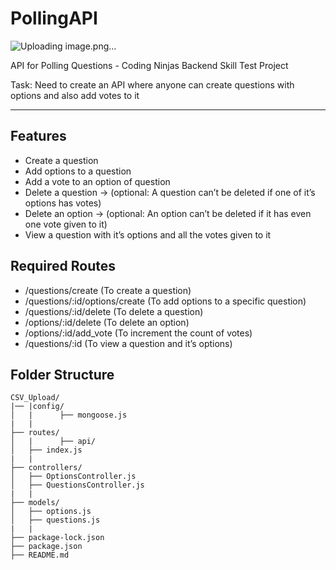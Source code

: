 # PollingAPI

![Uploading image.png…]()

API for Polling Questions - Coding Ninjas Backend Skill Test Project

Task: Need to create an API where anyone can create questions with options and also add votes to it

---

## Features
- Create a question
- Add options to a question
- Add a vote to an option of question
- Delete a question → (optional: A question can’t be deleted if one of it’s options has votes)
- Delete an option → (optional: An option can’t be deleted if it has even one vote given to it)
- View a question with it’s options and all the votes given to it

## Required Routes
- /questions/create (To create a question)
- /questions/:id/options/create (To add options to a specific question)
- /questions/:id/delete (To delete a question)
- /options/:id/delete (To delete an option)
- /options/:id/add_vote (To increment the count of votes)
- /questions/:id (To view a question and it’s options)

## Folder Structure
```
CSV_Upload/
|── |config/
│   |      ├── mongoose.js
|   |
├── routes/
│   |      ├── api/
│   ├── index.js
|   |
├── controllers/
│   ├── OptionsController.js
│   ├── QuestionsController.js
|   |
├── models/
│   ├── options.js
│   ├── questions.js
|   |
├── package-lock.json
├── package.json
├── README.md
